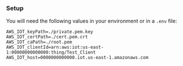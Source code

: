 ### Setup
You will need the following values in your environment or in a `.env` file:

```
AWS_IOT_keyPath=./private.pem.key
AWS_IOT_certPath=./cert.pem.crt
AWS_IOT_caPath=./root.pem
AWS_IOT_clientId=arn:aws:iot:us-east-1:00000000000000:thing/Test_Client
AWS_IOT_host=0000000000000.iot.us-east-1.amazonaws.com
```
